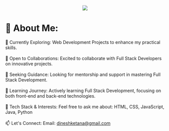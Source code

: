 <!--## Hi there 👋-->
<h1 align="center">
  <img src="https://readme-typing-svg.herokuapp.com?font=Times+New+Roman&size=35&duration=3000&color=FFFFFF&center=true&vCenter=true&width=600&height=70&lines=Hi+there+👋+I+am+Dinesh+Ketana!!" />
</h1>

# 💫 About Me:
🔭 Currently Exploring: Web Development Projects to enhance my practical skills.<br><br>👯 Open to Collaborations: Excited to collaborate with Full Stack Developers on innovative projects.<br><br>🤝 Seeking Guidance: Looking for mentorship and support in mastering Full Stack Development.<br><br>🌱 Learning Journey: Actively learning Full Stack Development, focusing on both front-end and back-end technologies.<br><br>💬 Tech Stack & Interests: Feel free to ask me about: HTML, CSS, JavaScript, Java, Python<br><br>📫 Let's Connect: Email: dineshketana@gmail.com
<!--
**dineshketana/dineshketana** is a ✨ _special_ ✨ repository because its `README.md` (this file) appears on your GitHub profile.

Here are some ideas to get you started:

- 🔭 I’m currently working on ...
- 🌱 I’m currently learning ...
- 👯 I’m looking to collaborate on ...
- 🤔 I’m looking for help with ...
- 💬 Ask me about ...
- 📫 How to reach me: ...
- 😄 Pronouns: ...
- ⚡ Fun fact: ...
-->

